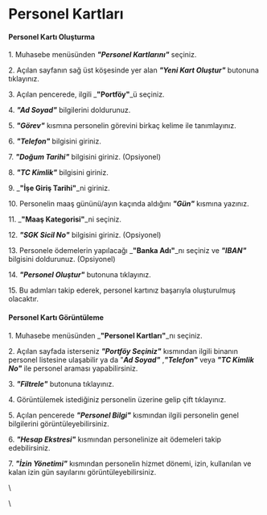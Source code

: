 # Personel Kartları

#### Personel Kartı Oluşturma

1\. Muhasebe menüsünden _**"Personel Kartlarını"**_ seçiniz.

2\. Açılan sayfanın sağ üst köşesinde yer alan _**"Yeni Kart Oluştur"**_ butonuna tıklayınız.

3\. Açılan pencerede, ilgili _**"Portföy"**_ü seçiniz.

4\. _**"Ad Soyad"**_ bilgilerini doldurunuz.

5\. _**"Görev"**_ kısmına personelin görevini birkaç kelime ile tanımlayınız.

6\. _**"Telefon"**_ bilgisini giriniz.

7\. _**"Doğum Tarihi"**_ bilgisini giriniz. (Opsiyonel)

8\. _**"TC Kimlik"**_ bilgisini giriniz.

9\. _**"İşe Giriş Tarihi"**_ni giriniz.

10\. Personelin maaş gününü/ayın kaçında aldığını _**"Gün"**_ kısmına yazınız.

11\. _**"Maaş Kategorisi"**_ni seçiniz.

12\. _**"SGK Sicil No"**_ bilgisini giriniz. (Opsiyonel)

13\. Personele  ödemelerin yapılacağı _**"Banka Adı"**_nı seçiniz ve _**"IBAN"**_ bilgisini doldurunuz. (Opsiyonel)

14\. _**"Personel Oluştur"**_ butonuna tıklayınız.

15\. Bu adımları takip ederek, personel kartınız başarıyla oluşturulmuş olacaktır.

#### Personel Kartı Görüntüleme

1\. Muhasebe menüsünden _**"Personel Kartları"**_nı seçiniz.

2\. Açılan sayfada isterseniz _**"Portföy Seçiniz"**_ kısmından ilgili binanın personel listesine ulaşabilir ya da "_**Ad Soyad"**_ ,_**"Telefon"**_ veya _**"TC Kimlik No"**_ ile personel araması yapabilirsiniz.

3\. _**"Filtrele"**_ butonuna tıklayınız.

4\. Görüntülemek istediğiniz personelin üzerine gelip çift tıklayınız.

5\. Açılan pencerede _**"Personel Bilgi"**_ kısmından ilgili personelin genel bilgilerini görüntüleyebilirsiniz.

6\. _**"Hesap Ekstresi"**_ kısmından personelinize ait ödemeleri takip edebilirsiniz.

7\. _**"İzin Yönetimi"**_ kısmından personelin hizmet dönemi, izin, kullanılan ve kalan izin gün sayılarını görüntüleyebilirsiniz.

\


\
